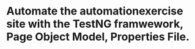 # Automate the automationexercise site with the TestNG framwework, Page Object Model, Properties File.
